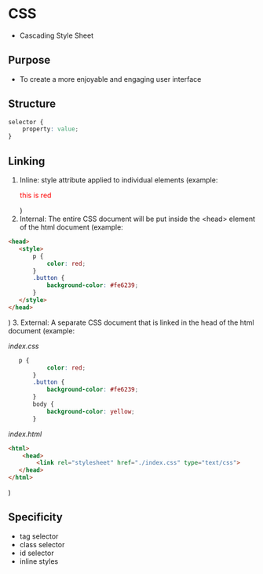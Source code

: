 # CSS
 - Cascading Style Sheet

## Purpose
 - To create a more enjoyable and engaging user interface

## Structure
 ```CSS
 selector {
     property: value;
 }
 ```

 ## Linking
 1. Inline: style attribute applied to individual elements (example: <p style="color: red"> this is red</p>)
 2. Internal: The entire CSS document will be put inside the \<head\> element of the html document (example: 
 ```HTML
<head>
    <style>
        p {
            color: red;
        }
        .button {
            background-color: #fe6239;
        }
    </style>
</head>
 ```
 )
 3. External: A separate CSS document that is linked in the head of the html document (example:
 
 *index.css*
 ```CSS
    p {
            color: red;
        }
        .button {
            background-color: #fe6239;
        }
        body {
            background-color: yellow;
        }
 ```
 *index.html*
 ```HTML
 <html>
     <head>
         <link rel="stylesheet" href="./index.css" type="text/css">
    </head>
</html>
 ```
 )

## Specificity
 - tag selector
 - class selector
 - id selector
 - inline styles